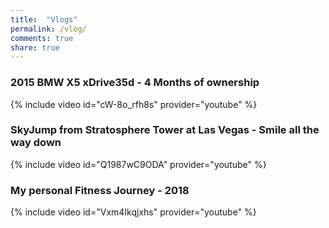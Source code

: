 ```yaml
---
title:  "Vlogs"
permalink: /vlog/
comments: true
share: true
---
```


### 2015 BMW X5 xDrive35d - 4 Months of ownership
{% include video id="cW-8o_rfh8s" provider="youtube" %}

### SkyJump from Stratosphere Tower at Las Vegas - Smile all the way down
{% include video id="Q1987wC9ODA" provider="youtube" %}

### My personal Fitness Journey - 2018
{% include video id="Vxm4Ikqjxhs" provider="youtube" %}

